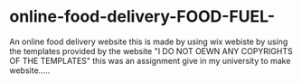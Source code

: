 # online-food-delivery-FOOD-FUEL-
An online food delivery website
this is made by using wix webiste 
    by using the templates provided by the website 
    "I DO NOT OEWN ANY COPYRIGHTS OF THE TEMPLATES"
  this was an assignment give in my university to make website.....
  
